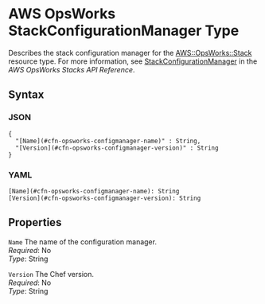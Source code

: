 # AWS OpsWorks StackConfigurationManager Type<a name="aws-properties-opsworks-stack-stackconfigmanager"></a>

Describes the stack configuration manager for the [AWS::OpsWorks::Stack](aws-resource-opsworks-stack.md) resource type\. For more information, see [StackConfigurationManager](https://docs.aws.amazon.com/opsworks/latest/APIReference/API_StackConfigurationManager.html) in the *AWS OpsWorks Stacks API Reference*\.

## Syntax<a name="w4ab1c21c10d168c38c29b5"></a>

### JSON<a name="aws-properties-opsworks-stack-stackconfigmanager-syntax.json"></a>

```
{
  "[Name](#cfn-opsworks-configmanager-name)" : String,
  "[Version](#cfn-opsworks-configmanager-version)" : String
}
```

### YAML<a name="aws-properties-opsworks-stack-stackconfigmanager-syntax.yaml"></a>

```
[Name](#cfn-opsworks-configmanager-name): String
[Version](#cfn-opsworks-configmanager-version): String
```

## Properties<a name="w4ab1c21c10d168c38c29b7"></a>

`Name`  <a name="cfn-opsworks-configmanager-name"></a>
The name of the configuration manager\.  
*Required*: No  
*Type*: String

`Version`  <a name="cfn-opsworks-configmanager-version"></a>
The Chef version\.  
*Required*: No  
*Type*: String